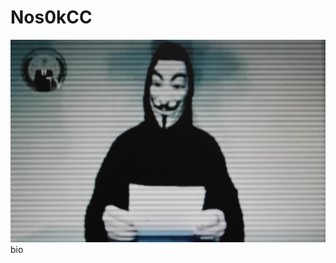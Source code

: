 # Nos0kCC
<img src="https://github.com/Nos0kCC/Nos0k-off/blob/main/1647114377430429_Da6rAceV.jpg?raw=true">
bio
